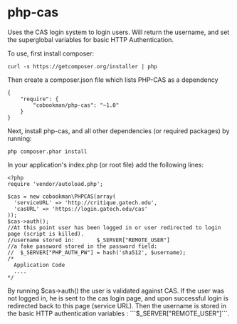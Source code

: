 php-cas
=======

Uses the CAS login system to login users.  Will return the username, and set the superglobal variables for basic HTTP Authentication.

To use, first install composer:
```
curl -s https://getcomposer.org/installer | php
```

Then create a composer.json file which lists PHP-CAS as a dependency
```
{
    "require": {
        "cobookman/php-cas": "~1.0"
    }
}
```

Next, install php-cas, and all other dependencies (or required packages) by running:
```
php composer.phar install
```

In your application's index.php (or root file) add the following lines:

```
<?php
require 'vendor/autoload.php';

$cas = new cobookman\PHPCAS(array(
  'serviceURL' => 'http://critique.gatech.edu', 
  'casURL' => 'https://login.gatech.edu/cas'    
));
$cas->auth();
//At this point user has been logged in or user redirected to login page (script is killed).
//username stored in:       $_SERVER["REMOTE_USER"]
//a fake password stored in the password field:
//  $_SERVER["PHP_AUTH_PW"] = hash('sha512', $username);
/*
  Application Code
  ....
*/
```

By running $cas->auth() the user is validated against CAS. If the user was not logged in, he is sent to the cas login page, and upon successful login is redirected back to this page (service URL).  Then the username is stored in the basic HTTP authentication variables : ```$_SERVER["REMOTE_USER"]```.
